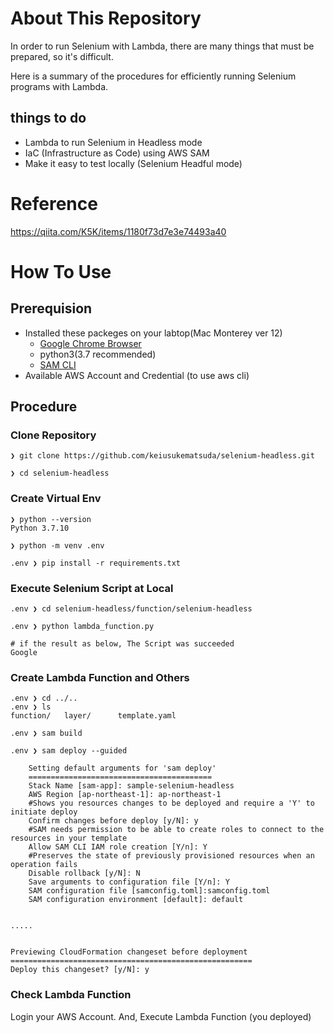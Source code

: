 # About This Repository

In order to run Selenium with Lambda, there are many things that must be prepared, so it's difficult.

Here is a summary of the procedures for efficiently running Selenium programs with Lambda.

## things to do

- Lambda to run Selenium in Headless mode
- IaC (Infrastructure as Code) using AWS SAM
- Make it easy to test locally (Selenium Headful mode)

# Reference

https://qiita.com/K5K/items/1180f73d7e3e74493a40

# How To Use 

## Prerequision


- Installed these packeges on your labtop(Mac  Monterey ver 12)
  - [Google Chrome Browser](https://support.google.com/chrome/answer/95346?hl=ja&co=GENIE.Platform%3DDesktop) 
  - python3(3.7 recommended)
  - [SAM CLI](https://docs.aws.amazon.com/ja_jp/serverless-application-model/latest/developerguide/install-sam-cli.html)
- Available AWS Account and Credential (to use aws cli)


## Procedure


### Clone Repository 

```
❯ git clone https://github.com/keiusukematsuda/selenium-headless.git

❯ cd selenium-headless
```

### Create Virtual Env


```
❯ python --version
Python 3.7.10

❯ python -m venv .env

.env ❯ pip install -r requirements.txt
```


### Execute Selenium Script at Local

```
.env ❯ cd selenium-headless/function/selenium-headless
```

```
.env ❯ python lambda_function.py

# if the result as below, The Script was succeeded
Google
```

### Create Lambda Function and Others

```
.env ❯ cd ../..
.env ❯ ls
function/	layer/		template.yaml
```

```
.env ❯ sam build
```

```
.env ❯ sam deploy --guided

	Setting default arguments for 'sam deploy'
	=========================================
	Stack Name [sam-app]: sample-selenium-headless
	AWS Region [ap-northeast-1]: ap-northeast-1
	#Shows you resources changes to be deployed and require a 'Y' to initiate deploy
	Confirm changes before deploy [y/N]: y
	#SAM needs permission to be able to create roles to connect to the resources in your template
	Allow SAM CLI IAM role creation [Y/n]: Y
	#Preserves the state of previously provisioned resources when an operation fails
	Disable rollback [y/N]: N
	Save arguments to configuration file [Y/n]: Y
	SAM configuration file [samconfig.toml]:samconfig.toml
	SAM configuration environment [default]: default


.....


Previewing CloudFormation changeset before deployment
======================================================
Deploy this changeset? [y/N]: y
```

### Check Lambda Function

Login your AWS Account.
And, Execute Lambda Function (you deployed)


